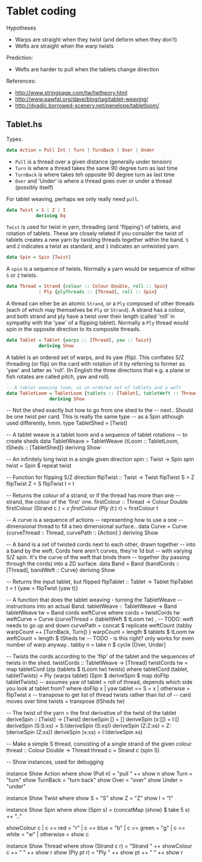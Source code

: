 # Tablet coding

Hypotheses

* Warps are straight when they twist (and deform when they don't)
* Wefts are straight when the warp twists

Prediction:

* Wefts are harder to pull when the tablets change direction

References:

* http://www.stringpage.com/tw/twtheory.html
* http://www.pawfal.org/dave/blog/tag/tablet-weaving/
* http://dyadic.borrowed-scenery.net/penelope/tabletloom/

## Tablet.hs

Types.

```haskell
data Action = Pull Int | Turn | TurnBack | Over | Under
```

* `Pull` is a thread over a given distance (generally under tension)
* `Turn` is where a thread takes the same 90 degree turn as last time
* `TurnBack` is where takes teh opposite 90 degree turn as last time
* `Over` and 'Under' is where a thread goes over or under a thread (possibly itself)

For tablet weaving, perhaps we only really need `pull`.

```haskell
data Twist = S | Z | I
           deriving Eq
```

`Twist` is used for twist in yarn, threading (and 'flipping') of
tablets, and rotation of tablets. These are closely related if you
consider the twist of tablets creates a new yarn by twisting threads
together within the band. `S` and `Z` indicates a twist as standard,
and `I` indicates an untwisted yarn.

```haskell
data Spin = Spin [Twist]
```

A `spin` is a sequence of twists. Normally a yarn would be sequence of
either `S` or `Z` twists.

```haskell
data Thread = Strand {colour :: Colour Double, roll :: Spin}
            | Ply {plyThreads :: [Thread], roll :: Spin}
```

A thread can eiher be an atomic `Strand`, or a `Ply` composed of other
threads (each of which may themselves be `Ply` or `Strand`). A strand
has a colour, and both strand and ply have a twist over their length
(called 'roll' in sympathy with the 'yaw' of a flipping
tablet). Normally a `Ply` thread would spin in the opposite direction
to its composite threads.

```haskell
data Tablet = Tablet {warps :: [Thread], yaw :: Twist}
            deriving Show
```

A tablet is an ordered set of warps, and its yaw (flip). This
conflates S/Z threading (or flip) on the card with rotation of it by
referring to former as 'yaw' and latter as 'roll'. (In English the
three directions that e.g. a plane or fish rotates are called pitch,
yaw and roll).

```haskell
-- A tablet weaving loom, as an ordered set of tablets and a weft
data TabletLoom = TabletLoom {tablets :: [Tablet], tabletWeft :: Thread}
                deriving Show
```

-- Not the shed exactly but how to go from one shed to the
-- next.. Should be one twist per card. This is really the same type
-- as a Spin although used differently, hmm.
type TabletShed = [Twist]

-- A tablet weave is a tablet loom and a sequence of tablet rotations
-- to create sheds
data TabletWeave = TabletWeave {tLoom :: TabletLoom, tSheds :: [TabletShed]}
                 deriving Show

-- An infinitely long twist in a single given direction
spin :: Twist -> Spin
spin twist = Spin $ repeat twist

-- Function for flipping S/Z direction
flipTwist :: Twist -> Twist
flipTwist S = Z
flipTwist Z = S
flipTwist I = I

-- Returns the colour of a strand, or if the thread has more than one
-- strand, the colour of the 'first' one.
firstColour :: Thread -> Colour Double
firstColour (Strand c _) = c
firstColour (Ply (t:_) r) = firstColour t

-- A curve is a sequence of actions -- representing how to use a one
-- dimensional thread to fill a two dimensional surface..
data Curve = Curve {curveThread :: Thread,
                    curvePath :: [Action]
                   }
           deriving Show

-- A band is a set of twisted cords next to each other, drawn together
-- into a band by the weft. Cords here aren't curves, they're 1d but
-- with varying S/Z spin. It's the curve of the weft that binds them
-- together (by passing through the cords) into a 2D surface.
data Band = Band {bandCords :: [Thread], bandWeft :: Curve}
          deriving Show

-- Returns the input tablet, but flipped
flipTablet :: Tablet -> Tablet
flipTablet t = t {yaw = flipTwist (yaw t)}

-- A function that does the tablet weaving - turning the TabletWeave
-- instructions into an actual Band.
tabletWeave :: TabletWeave -> Band
tabletWeave tw = Band cords weftCurve
  where cords = twistCords tw
        weftCurve = Curve {curveThread = (tabletWeft $ tLoom tw) ,
                           -- TODO: weft needs to go up and down
                           curvePath = concat $ replicate weftCount (tabby warpCount ++ [TurnBack, Turn])
                          }
        warpCount = length $ tablets $ tLoom tw
        weftCount = length $ tSheds tw
        -- TODO - is this right? only works for even number of warp anyway..
        tabby n = take n $ cycle [Over, Under]

-- Twists the cords according to the 'flip' of the tablet and the sequences of twists in the shed.
twistCords :: TabletWeave -> [Thread]
twistCords tw = map tabletCord (zip (tablets $ tLoom tw) twists)
  where tabletCord (tablet, tabletTwists) = Ply (warps tablet) (Spin $ deriveSpin $ map doFlip tabletTwists)
        -- assumes yaw of tablet = roll of thread, depends which side you look at tablet from?
          where doFlip x | yaw tablet == S = x
                         | otherwise = flipTwist x
        -- transpose to get list of thread twists rather than list of
        -- card moves over time
        twists = transpose (tSheds tw)

-- The twist of the yarn = the first derivative of the twist of the tablet
deriveSpin :: [Twist] -> [Twist]
deriveSpin [] = []
deriveSpin (x:[]) = I:[]
deriveSpin (S:S:xs) = S:(deriveSpin (S:xs))
deriveSpin (Z:Z:xs) = Z:(deriveSpin (Z:xs))
deriveSpin (x:xs) = I:(deriveSpin xs)

-- Make a simple S thread, consisting of a single strand of the given colour
thread :: Colour Double -> Thread
thread c = Strand c (spin S)


-- Show instances, used for debugging

instance Show Action where
  show (Pull n) = "pull " ++ show n
  show Turn = "turn"
  show TurnBack = "turn back"
  show Over = "over"
  show Under = "under"

instance Show Twist where
  show S = "S"
  show Z = "Z"
  show I = "I"

instance Show Spin where
  show (Spin s) =  (concatMap (show) $ take 5 s) ++ ".."

showColour c | c == red = "r"
             | c == blue = "b"
             | c == green = "g"
             | c == white = "w"
             | otherwise = show c

instance Show Thread where
  show (Strand c r) = "Strand " ++ showColour c ++ " " ++ show r
  show (Ply pt r) = "Ply " ++ show pt ++ " " ++ show r
```
